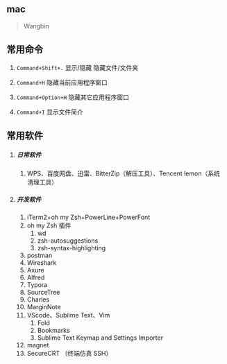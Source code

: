 ## mac

> Wangbin

## 常用命令

1. `Command+Shift+.`  显示/隐藏 隐藏文件/文件夹

2. `Command+H` 隐藏当前应用程序窗口

3. `Command+Option+H` 隐藏其它应用程序窗口

4. `Command+I` 显示文件简介

   

## 常用软件



1. ##### 日常软件

   1. WPS、百度网盘、迅雷、BitterZip（解压工具）、Tencent lemon（系统清理工具）

2. ##### 开发软件

   1. iTerm2+oh my Zsh+PowerLine+PowerFont
   2. oh my Zsh 插件
      1. wd
      2. zsh-autosuggestions 
      3. zsh-syntax-highlighting
   3. postman
   4. Wireshark
   5. Axure
   6. Alfred 
   7. Typora
   8. SourceTree
   9. Charles
   10. MarginNote
   11. VScode、Sublime Text、Vim
       1. Fold
       2. Bookmarks
       3. Sublime Text Keymap and Settings Importer
   12. magnet
   13. SecureCRT （终端仿真 SSH）



